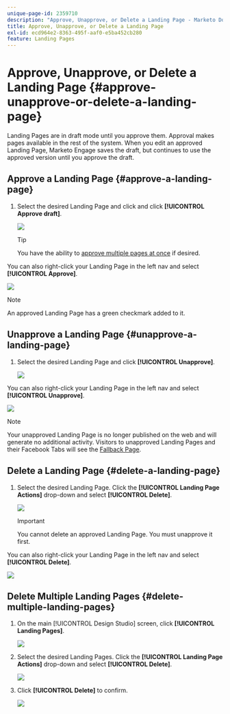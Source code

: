 ```yaml
---
unique-page-id: 2359710
description: "Approve, Unapprove, or Delete a Landing Page - Marketo Docs - Product Documentation"
title: Approve, Unapprove, or Delete a Landing Page
exl-id: ecd964e2-8363-495f-aaf0-e5ba452cb280
feature: Landing Pages
---
```

# Approve, Unapprove, or Delete a Landing Page {#approve-unapprove-or-delete-a-landing-page}

Landing Pages are in draft mode until you approve them. Approval makes pages available in the rest of the system. When you edit an approved Landing Page, Marketo Engage saves the draft, but continues to use the approved version until you approve the draft.

## Approve a Landing Page {#approve-a-landing-page}

1. Select the desired Landing Page and click and click **[!UICONTROL Approve draft]**.

   ![](assets/approve-unapprove-or-delete-a-landing-page-1.png)

   >[!TIP]
   >
   >You have the ability to [approve multiple pages at once](/help/marketo/product-docs/demand-generation/landing-pages/landing-page-actions/approve-multiple-landing-pages-at-once.md) if desired.

You can also right-click your Landing Page in the left nav and select **[!UICONTROL Approve]**.

   ![](assets/approve-unapprove-or-delete-a-landing-page-2.png)

   >[!NOTE]
   >
   >An approved Landing Page has a green checkmark added to it.

## Unapprove a Landing Page {#unapprove-a-landing-page}

1. Select the desired Landing Page and click **[!UICONTROL Unapprove]**.

   ![](assets/approve-unapprove-or-delete-a-landing-page-3.png)

You can also right-click your Landing Page in the left nav and select **[!UICONTROL Unapprove]**.

   ![](assets/approve-unapprove-or-delete-a-landing-page-4.png)

>[!NOTE]
>
>Your unapproved Landing Page is no longer published on the web and will generate no additional activity. Visitors to unapproved Landing Pages and their Facebook Tabs will see the [Fallback Page](/help/marketo/product-docs/administration/settings/set-a-fallback-page.md).

## Delete a Landing Page {#delete-a-landing-page}

1. Select the desired Landing Page. Click the **[!UICONTROL Landing Page Actions]** drop-down and select **[!UICONTROL Delete]**.

   ![](assets/approve-unapprove-or-delete-a-landing-page-5.png)

   >[!IMPORTANT]
   >
   >You cannot delete an approved Landing Page. You must unapprove it first.

You can also right-click your Landing Page in the left nav and select **[!UICONTROL Delete]**.

   ![](assets/approve-unapprove-or-delete-a-landing-page-6.png)

## Delete Multiple Landing Pages {#delete-multiple-landing-pages}

1. On the main [!UICONTROL Design Studio] screen, click **[!UICONTROL Landing Pages]**.

   ![](assets/approve-unapprove-or-delete-a-landing-page-7.png)

1. Select the desired Landing Pages. Click the **[!UICONTROL Landing Page Actions]** drop-down and select **[!UICONTROL Delete]**.

   ![](assets/approve-unapprove-or-delete-a-landing-page-8.png)

1. Click **[!UICONTROL Delete]** to confirm.

   ![](assets/approve-unapprove-or-delete-a-landing-page-9.png)
